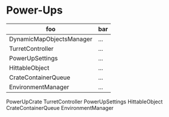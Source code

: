 
# Power-Ups
| foo | bar |
| --- | --- |
| DynamicMapObjectsManager | ... |
| TurretController | ... |
| PowerUpSettings | ... |
| HittableObject | ... |
| CrateContainerQueue | ... |
| EnvironmentManager | ... |

PowerUpCrate
TurretController
PowerUpSettings
HittableObject
CrateContainerQueue
EnvironmentManager
